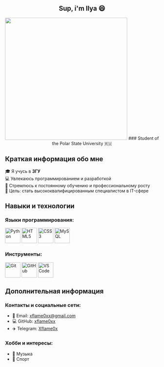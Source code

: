 <div align="center">
  
## Sup, i'm Ilya 😄
<p align="center">
  <img src="https://tenor.com/ru/view/jjba-jojo-jojos-bizarre-adventure-bizzarecord-gif-24814876" width="400" />
### Student of the Polar State University 🇷🇺

</div>

## Краткая информация обо мне

🎓 Я учусь в **ЗГУ**  
💻 Увлекаюсь программированием и разработкой  
🚀 Стремлюсь к постоянному обучению и профессиональному росту  
🎯 Цель: стать высококвалифицированным специалистом в IT-сфере  

## Навыки и технологии

### Языки программирования:
<img src="https://cdn.jsdelivr.net/gh/devicons/devicon/icons/python/python-original.svg" width="50" title="Python" /> <img src="https://cdn.jsdelivr.net/gh/devicons/devicon/icons/html5/html5-original.svg" width="50" title="HTML5" /> <img src="https://cdn.jsdelivr.net/gh/devicons/devicon/icons/css3/css3-original.svg" width="50" title="CSS3" /> <img src="https://cdn.jsdelivr.net/gh/devicons/devicon/icons/mysql/mysql-original.svg" width="50" title="MySQL" />

### Инструменты:
<img src="https://cdn.jsdelivr.net/gh/devicons/devicon/icons/git/git-original.svg" width="50" title="Git" /> <img src="https://cdn.jsdelivr.net/gh/devicons/devicon/icons/github/github-original.svg" width="50" title="GitHub" /> <img src="https://cdn.jsdelivr.net/gh/devicons/devicon/icons/vscode/vscode-original.svg" width="50" title="VS Code" />


## Дополнительная информация

### Контакты и социальные сети:
- 📧 Email: [xflame0xx@gmail.com](Xflame0xx@gmail.com)
- 💻 GitHub: [xflame0xx](https://github.com/xflame0xx)
- ✈️ Telegram: [Xflame0x](https://t.me/Xflame0x)

### Хобби и интересы:
- 🎵 Музыка
- 🏀 Спорт






<!--

- 🔭 I’m currently working on ...
- 🌱 I’m currently learning ...
- 👯 I’m looking to collaborate on ...
- 🤔 I’m looking for help with ...
- 💬 Ask me about ...
- 📫 How to reach me: ...
- 😄 Pronouns: ...
- ⚡ Fun fact: ...
-->
